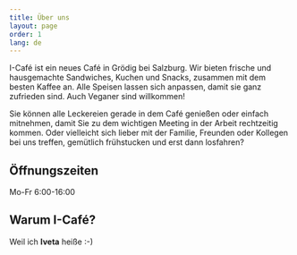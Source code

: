 ```yaml
---
title: Über uns
layout: page
order: 1
lang: de
---
```


I-Café ist ein neues Café in Grödig bei Salzburg. Wir bieten frische und hausgemachte Sandwiches, Kuchen und Snacks, zusammen mit dem besten Kaffee an. Alle Speisen lassen sich anpassen, damit sie ganz zufrieden sind. Auch Veganer sind willkommen!

Sie können alle Leckereien gerade in dem Café genießen oder einfach mitnehmen, damit Sie zu dem wichtigen Meeting in der Arbeit rechtzeitig kommen. Oder vielleicht sich lieber mit der Familie, Freunden oder Kollegen bei uns treffen, gemütlich frühstucken und erst dann losfahren? 

## Öffnungszeiten

Mo-Fr 6:00-16:00

## Warum I-Café?
Weil ich **Iveta** heiße :-)